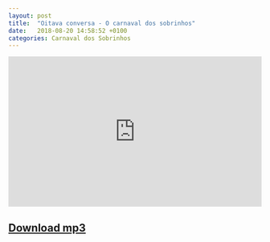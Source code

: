 ```yaml
---
layout: post
title:  "Oitava conversa - O carnaval dos sobrinhos"
date:   2018-08-20 14:58:52 +0100
categories: Carnaval dos Sobrinhos
---
```

<iframe width="100%" height="300" scrolling="no" frameborder="no" allow="autoplay" src="https://w.soundcloud.com/player/?url=https%3A//api.soundcloud.com/tracks/587540076&color=%23ff5500&auto_play=false&hide_related=false&show_comments=true&show_user=true&show_reposts=false&show_teaser=true&visual=true"></iframe>

## [Download mp3](https://github.com/tvieiragoncalves/programa-sobrinhos/blob/master/audio/sobrinhos09-03.mp3?raw=true)
